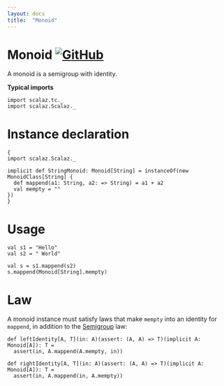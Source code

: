 ```yaml
---
layout: docs
title:  "Monoid"
---
```


# Monoid [![GitHub](../img/github.png)](https://github.com/scalaz/scalaz/blob/series/8.0.x/base/shared/src/main/scala/scalaz/tc/monoid.scala)

A monoid is a semigroup with identity.

**Typical imports**
```tut:silent
import scalaz.tc._
import scalaz.Scalaz._
```

# Instance declaration

```tut
{
import scalaz.Scalaz._

implicit def StringMonoid: Monoid[String] = instanceOf(new MonoidClass[String] {
  def mappend(a1: String, a2: => String) = a1 + a2
  val mempty = ""
})
}
```

# Usage

```tut
val s1 = "Hello"
val s2 = " World"

val s = s1.mappend(s2)
s.mappend(Monoid[String].mempty)
```

# Law

A monoid instance must satisfy laws that make `mempty` into an identity for
`mappend`, in addition to the [Semigroup](./Semigroup.html) law:

```tut
def leftIdentity[A, T](in: A)(assert: (A, A) => T)(implicit A: Monoid[A]): T =
  assert(in, A.mappend(A.mempty, in))

def rightIdentity[A, T](in: A)(assert: (A, A) => T)(implicit A: Monoid[A]): T =
  assert(in, A.mappend(in, A.mempty))
```
